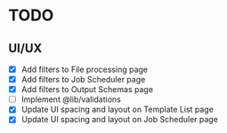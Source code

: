 # TODO

## UI/UX

- [x] Add filters to File processing page
- [x] Add filters to Job Scheduler page
- [x] Add filters to Output Schemas page
- [ ] Implement @lib/validations
- [x] Update UI spacing and layout on Template List page
- [x] Update UI spacing and layout on Job Scheduler page
